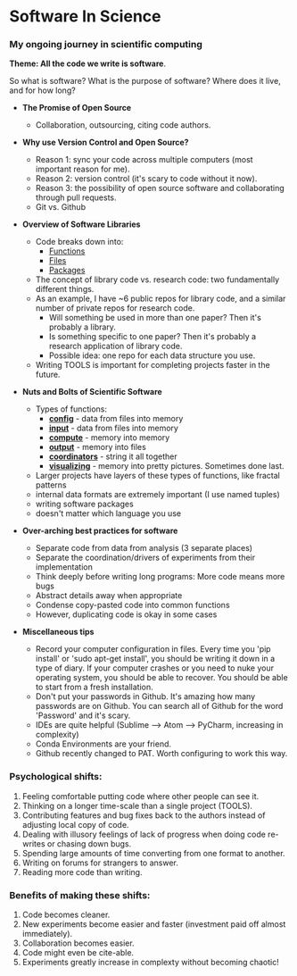 # Software In Science

### My ongoing journey in scientific computing

**Theme: All the code we write is software**. 

So what is software? What is the purpose of software?  Where does it live, and for how long?    
  

* **The Promise of Open Source**
    * Collaboration, outsourcing, citing code authors.

* **Why use Version Control and Open Source?**
    * Reason 1: sync your code across multiple computers (most important reason for me).  
    * Reason 2: version control (it's scary to code without it now). 
    * Reason 3: the possibility of open source software and collaborating through pull requests.
    * Git vs. Github 
    

* **Overview of Software Libraries**
    * Code breaks down into:
        * <ins>Functions</ins>
        * <ins>Files</ins>
        * <ins>Packages</ins>
    * The concept of library code vs. research code: two fundamentally different things. 
    * As an example, I have ~6 public repos for library code, and a similar number of private repos for research code. 
        * Will something be used in more than one paper?  Then it's probably a library.  
        * Is something specific to one paper? Then it's probably a research application of library code.
        * Possible idea: one repo for each data structure you use.
    * Writing TOOLS is important for completing projects faster in the future. 

* **Nuts and Bolts of Scientific Software**  
    * Types of functions: 
        * <ins>**config**</ins> - data from files into memory 
        * <ins>**input**</ins> - data from files into memory
        * <ins>**compute**</ins> - memory into memory 
        * <ins>**output**</ins> - memory into files 
        * <ins>**coordinators**</ins> - string it all together
        * <ins>**visualizing**</ins> - memory into pretty pictures. Sometimes done last.
    * Larger projects have layers of these types of functions, like fractal patterns 
    * internal data formats are extremely important (I use named tuples)
    * writing software packages
    * doesn't matter which language you use

* **Over-arching best practices for software**
    * Separate code from data from analysis (3 separate places)
    * Separate the coordination/drivers of experiments from their implementation
    * Think deeply before writing long programs: More code means more bugs
    * Abstract details away when appropriate 
    * Condense copy-pasted code into common functions    
    * However, duplicating code is okay in some cases

* **Miscellaneous tips**
    * Record your computer configuration in files. Every time you 'pip install' or 'sudo apt-get install', you should be writing it down in a type of diary. If your computer crashes or you need to nuke your operating system, you should be able to recover.  You should be able to start from a fresh installation.
    * Don't put your passwords in Github. It's amazing how many passwords are on Github.  You can search all of Github for the word 'Password' and it's scary.
    * IDEs are quite helpful (Sublime --> Atom --> PyCharm, increasing in complexity)
    * Conda Environments are your friend.
    * Github recently changed to PAT. Worth configuring to work this way. 


### Psychological shifts: 
1. Feeling comfortable putting code where other people can see it.
2. Thinking on a longer time-scale than a single project (TOOLS).
3. Contributing features and bug fixes back to the authors instead of adjusting local copy of code.
4. Dealing with illusory feelings of lack of progress when doing code re-writes or chasing down bugs.
5. Spending large amounts of time converting from one format to another.
6. Writing on forums for strangers to answer.
7. Reading more code than writing. 


### Benefits of making these shifts: 
1. Code becomes cleaner.
2. New experiments become easier and faster (investment paid off almost immediately).
3. Collaboration becomes easier.
4. Code might even be cite-able. 
5. Experiments greatly increase in complexty without becoming chaotic! 
